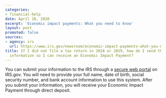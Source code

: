 ```yaml
---
categories:
- financial-help
date: April 10, 2020
excerpt: 'Economic impact payments: What you need to know'
layout: post
promoted: false
sources:
- agency: irs
  url: https://www.irs.gov/newsroom/economic-impact-payments-what-you-need-to-know
title: If I did not file a tax return in 2018 or 2019, how do I send the IRS my banking
  information so I can receive an Economic Impact Payment?
---
```


You can submit your information to the IRS through a [secure web portal](https://www.irs.gov/coronavirus/non-filers-enter-payment-info-here) on IRS.gov. You will need to provide your full name, date of birth, social security number, and bank account information to use this system. After you submit your information, you will receive your Economic Impact Payment through direct deposit.
